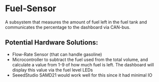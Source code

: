 # Fuel-Sensor

A subsystem that measures the amount of fuel left in the fuel tank and communicates the percentage to the dashboard via CAN-bus.

## Potential Hardware Solutions:
* Flow-Rate Sensor (that can handle gasoline)
* Microcontroller to subtract the fuel used from the total volume, and calculate a value from 1-9 of how much fuel is left. The dashboard will display this value via the fuel level LEDs
* SeeedStudio SAMD21 would work well for this since it had minimal IO